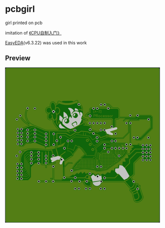 # pcbgirl  

girl printed on pcb

imitation of [《CPU自制入门》](https://book.douban.com/subject/25780703/)

[EasyEDA](https://lceda.cn/)(v6.3.22) was used in this work


## Preview  

![preview](preview.jpg)
